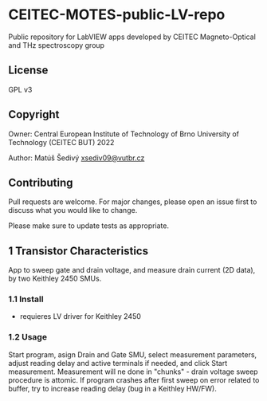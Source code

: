# CEITEC-MOTES-public-LV-repo
Public repository for LabVIEW apps developed by CEITEC Magneto-Optical and THz spectroscopy group

## License
GPL v3

## Copyright
Owner: Central European Institute of Technology of Brno University of Technology (CEITEC BUT) 2022

Author: Matúš Šedivý xsediv09@vutbr.cz

## Contributing
Pull requests are welcome. For major changes, please open an issue first to discuss what you would like to change.

Please make sure to update tests as appropriate.

## 1 Transistor Characteristics
App to sweep gate and drain voltage, and measure drain current (2D data), by two Keithley 2450 SMUs.

### 1.1 Install
- requieres LV driver for Keithley 2450

### 1.2 Usage
Start program, asign Drain and Gate SMU, select measurement parameters, adjust reading delay and active terminals if needed, and click Start measurement.
Measurement will ne done in "chunks" - drain voltage sweep procedure is attomic. If program crashes after first sweep on error related to buffer, try to increase reading delay (bug in a Keithley HW/FW).
